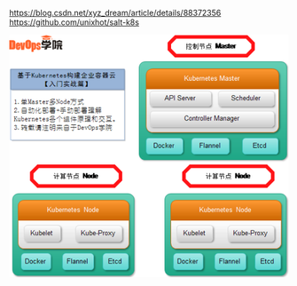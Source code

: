 https://blog.csdn.net/xyz_dream/article/details/88372356
https://github.com/unixhot/salt-k8s

![k8s](../img/K8S.png)